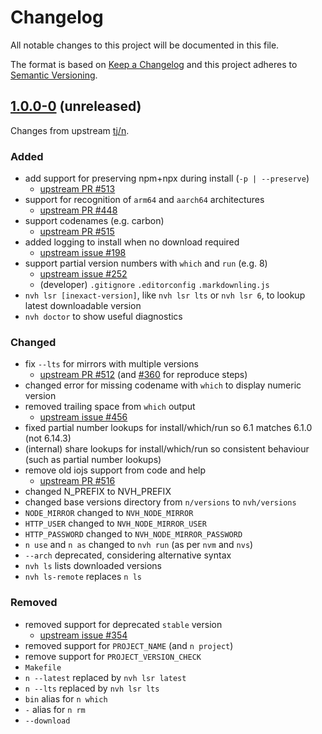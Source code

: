 # Changelog

All notable changes to this project will be documented in this file.

The format is based on [Keep a Changelog](http://keepachangelog.com/en/1.0.0/)
and this project adheres to [Semantic Versioning](http://semver.org/spec/v2.0.0.html).

<!-- markdownlint-disable MD024 -->

## [1.0.0-0] (unreleased)

Changes from upstream [tj/n](https://github.com/tj/n).

### Added

- add support for preserving npm+npx during install (`-p | --preserve`)
    - [upstream PR #513](https://github.com/tj/n/pull/513)
- support for recognition of `arm64` and `aarch64` architectures
    - [upstream PR #448](https://github.com/tj/n/pull/448)
- support codenames (e.g. carbon)
    - [upstream PR #515](https://github.com/tj/n/pull/515)
- added logging to install when no download required
    - [upstream issue #198](https://github.com/tj/n/issues/198)
- support partial version numbers with `which` and `run` (e.g. 8)
    - [upstream issue #252](https://github.com/tj/n/issues/252)
    - (developer) `.gitignore` `.editorconfig` `.markdownling.js`
- `nvh lsr [inexact-version]`, like `nvh lsr lts` or `nvh lsr 6`, to lookup latest downloadable version
- `nvh doctor` to show useful diagnostics

### Changed

- fix `--lts` for mirrors with multiple versions
    - [upstream PR #512](https://github.com/tj/n/pull/512) (and [#360](https://github.com/tj/n/pull/360) for reproduce steps)
- changed error for missing codename with `which` to display numeric version
- removed trailing space from `which` output
    - [upstream issue #456](https://github.com/tj/n/issues/456)
- fixed partial number lookups for install/which/run so 6.1 matches 6.1.0 (not 6.14.3)
- (internal) share lookups for install/which/run so consistent behaviour (such as partial number lookups)
- remove old iojs support from code and help
    - [upstream PR #516](https://github.com/tj/n/pull/516)
- changed N_PREFIX to NVH_PREFIX
- changed base versions directory from `n/versions` to `nvh/versions`
- `NODE_MIRROR` changed to `NVH_NODE_MIRROR`
- `HTTP_USER` changed to `NVH_NODE_MIRROR_USER`
- `HTTP_PASSWORD` changed to `NVH_NODE_MIRROR_PASSWORD`
- `n use` and `n as` changed to `nvh run` (as per `nvm` and `nvs`)
- `--arch` deprecated, considering alternative syntax
- `nvh ls` lists downloaded versions
- `nvh ls-remote` replaces `n ls`

### Removed

- removed support for deprecated `stable` version
    - [upstream issue #354](https://github.com/tj/n/issues/354)
- removed support for `PROJECT_NAME` (and `n project`)
- remove support for `PROJECT_VERSION_CHECK`
- `Makefile`
- `n --latest` replaced by `nvh lsr latest`
- `n --lts` replaced by `nvh lsr lts`
- `bin` alias for `n which`
- `-` alias for `n rm`
- `--download`

[1.0.0-0]: https://github.com/tj/n/compare/8ad6cd3bc76fc674f7faf3d8cf2f4d6e7d1849c3...JohnRGee:develop
